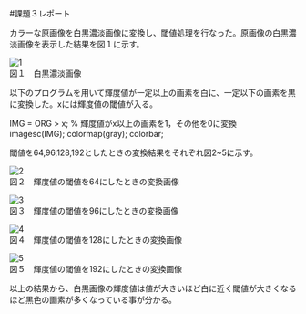 #課題３レポート

カラーな原画像を白黒濃淡画像に変換し、閾値処理を行なった。原画像の白黒濃淡画像を表示した結果を図１に示す。

![1](https://user-images.githubusercontent.com/46117925/50484255-d930b000-0a32-11e9-9aa6-20471eea07aa.PNG)  
図１　白黒濃淡画像

以下のプログラムを用いて輝度値が一定以上の画素を白に、一定以下の画素を黒に変換した。xには輝度値の閾値が入る。

IMG = ORG > x;  % 輝度値がx以上の画素を1，その他を0に変換  
imagesc(IMG); colormap(gray); colorbar;

閾値を64,96,128,192としたときの変換結果をそれぞれ図2~5に示す。

![2](https://user-images.githubusercontent.com/46117925/50484267-e64d9f00-0a32-11e9-85ff-3437b55bc500.PNG)  
図２　輝度値の閾値を64にしたときの変換画像

![3](https://user-images.githubusercontent.com/46117925/50484279-f2d1f780-0a32-11e9-96d1-988b4824f349.PNG)  
図３　輝度値の閾値を96にしたときの変換画像

![4](https://user-images.githubusercontent.com/46117925/50484291-fc5b5f80-0a32-11e9-84dc-a3f864452c18.PNG)  
図４　輝度値の閾値を128にしたときの変換画像

![5](https://user-images.githubusercontent.com/46117925/50484299-0ed59900-0a33-11e9-9062-d084dc20fb29.PNG)  
図５　輝度値の閾値を192にしたときの変換画像

以上の結果から、白黒画像の輝度値は値が大きいほど白に近く閾値が大きくなるほど黒色の画素が多くなっている事が分かる。
